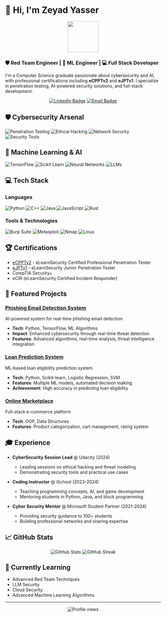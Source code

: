 # 👋 Hi, I'm Zeyad Yasser

<div align="center">
  <img src="https://media.giphy.com/media/M9gbBd9nbDrOTu1Mqx/giphy.gif" width="100"/>
</div>

### 🛡️ Red Team Engineer | 🤖 ML Engineer | 💻 Full Stack Developer

I'm a Computer Science graduate passionate about cybersecurity and AI, with professional certifications including **eCPPTv2** and **eJPTv1**. I specialize in penetration testing, AI-powered security solutions, and full-stack development.

<p align="center">
  <a href="https://www.linkedin.com/in/zeyad-yasser-732216246/"><img src="https://img.shields.io/badge/LinkedIn-blue?style=for-the-badge&logo=linkedin&logoColor=white" alt="LinkedIn Badge"></a>
  <a href="mailto:zeyad3410@gmail.com"><img src="https://img.shields.io/badge/Email-red?style=for-the-badge&logo=gmail&logoColor=white" alt="Email Badge"></a>
</p>

## 🛡️ Cybersecurity Arsenal

![Penetration Testing](https://img.shields.io/badge/Penetration_Testing-Expert-red?style=flat-square&logo=kalilinux&logoColor=white)
![Ethical Hacking](https://img.shields.io/badge/Ethical_Hacking-Advanced-orange?style=flat-square&logo=hackaday&logoColor=white)
![Network Security](https://img.shields.io/badge/Network_Security-Advanced-yellow?style=flat-square&logo=wireshark&logoColor=white)
![Security Tools](https://img.shields.io/badge/Security_Tools-Expert-green?style=flat-square&logo=metasploit&logoColor=white)

## 🤖 Machine Learning & AI

![TensorFlow](https://img.shields.io/badge/TensorFlow-Advanced-orange?style=flat-square&logo=tensorflow&logoColor=white)
![Scikit Learn](https://img.shields.io/badge/Scikit_Learn-Advanced-blue?style=flat-square&logo=scikit-learn&logoColor=white)
![Neural Networks](https://img.shields.io/badge/Neural_Networks-Intermediate-purple?style=flat-square&logo=pytorch&logoColor=white)
![LLMs](https://img.shields.io/badge/LLMs-Intermediate-green?style=flat-square&logo=openai&logoColor=white)

## 💻 Tech Stack

### Languages
![Python](https://img.shields.io/badge/Python-Expert-3776AB?style=flat-square&logo=python&logoColor=white)
![C++](https://img.shields.io/badge/C++-Advanced-00599C?style=flat-square&logo=cplusplus&logoColor=white)
![Java](https://img.shields.io/badge/Java-Advanced-007396?style=flat-square&logo=java&logoColor=white)
![JavaScript](https://img.shields.io/badge/JavaScript-Intermediate-F7DF1E?style=flat-square&logo=javascript&logoColor=black)
![Rust](https://img.shields.io/badge/Rust-Learning-000000?style=flat-square&logo=rust&logoColor=white)

### Tools & Technologies
![Burp Suite](https://img.shields.io/badge/Burp_Suite-Expert-FF6C37?style=flat-square&logo=burpsuite&logoColor=white)
![Metasploit](https://img.shields.io/badge/Metasploit-Advanced-2684FF?style=flat-square&logo=metasploit&logoColor=white)
![Nmap](https://img.shields.io/badge/Nmap-Expert-009933?style=flat-square&logo=nmap&logoColor=white)
![Linux](https://img.shields.io/badge/Linux-Advanced-FCC624?style=flat-square&logo=linux&logoColor=black)

## 🏆 Certifications
- [eCPPTv2](https://verified.elearnsecurity.com/certificates/d800d7a9-fa15-4cb4-9e46-1135f95ebb45) - eLearnSecurity Certified Professional Penetration Tester
- [eJPTv1](https://verified.elearnsecurity.com/certificates/c83b1b9f-88fc-4434-a57c-885dc4d5fade) - eLearnSecurity Junior Penetration Tester
- CompTIA Security+
- eCIR (eLearnSecurity Certified Incident Responder)

## 🌟 Featured Projects

### [Phishing Email Detection System](https://github.com/zeyad-yasser/phishing-detection)
AI-powered system for real-time phishing email detection
- **Tech**: Python, TensorFlow, ML Algorithms
- **Impact**: Enhanced cybersecurity through real-time threat detection
- **Features**: Advanced algorithms, real-time analysis, threat intelligence integration

### [Loan Prediction System](https://github.com/zeyad-yasser/AiProject-Loan-Prediction)
ML-based loan eligibility prediction system
- **Tech**: Python, Scikit-learn, Logistic Regression, SVM
- **Features**: Multiple ML models, automated decision making
- **Achievement**: High accuracy in predicting loan eligibility

### [Online Marketplace](https://github.com/zeyad-yasser/Online-Marketplace)
Full-stack e-commerce platform
- **Tech**: OOP, Data Structures
- **Features**: Product categorization, cart management, rating system

## 🎓 Experience

- **CyberSecurity Session Lead** @ Udacity (2024)
  - Leading sessions on ethical hacking and threat modeling
  - Demonstrating security tools and practical use cases

- **Coding Instructor** @ iSchool (2023-2024)
  - Teaching programming concepts, AI, and game development
  - Mentoring students in Python, Java, and block programming

- **Cyber Security Mentor** @ Microsoft Student Partner (2021-2024)
  - Providing security guidance to 100+ students
  - Building professional networks and sharing expertise

## 📈 GitHub Stats

<p align="center">
  <img src="https://github-readme-stats.vercel.app/api?username=zeyad-yasser&show_icons=true&theme=radical" alt="GitHub Stats" />
  <img src="https://github-readme-streak-stats.herokuapp.com/?user=zeyad-yasser&theme=radical" alt="GitHub Streak" />
</p>

## 🌱 Currently Learning
- Advanced Red Team Techniques
- LLM Security
- Cloud Security
- Advanced Machine Learning Algorithms

---
<p align="center">
  <img src="https://komarev.com/ghpvc/?username=zeyad-yasser&label=Profile%20views&color=0e75b6&style=flat" alt="Profile views" />
</p>
